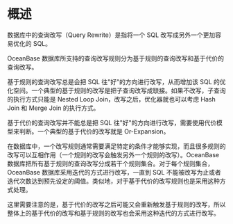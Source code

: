 概述 
=======================

数据库中的查询改写（Query Rewrite）是指将一个 SQL 改写成另外一个更加容易优化的 SQL。

OceanBase 数据库所支持的查询改写规则分为基于规则的查询改写和基于代价的查询改写。

基于规则的查询改写总是会把 SQL 往"好"的方向进行改写，从而增加该 SQL 的优化空间。一个典型的基于规则的改写是把子查询改写成联接。如果不改写，子查询的执行方式只能是 Nested Loop Join，改写之后，优化器就也可以考虑 Hash Join 和 Merge Join 的执行方式。

基于代价的查询改写并不能总是把 SQL 往"好"的方向进行改写，需要使用代价模型来判断。一个典型的基于代价的改写就是 Or-Expansion。

在数据库中，一个改写规则通常需要满足特定的条件才能够实现，而且很多规则的改写可以互相作用（一个规则的改写会触发另外一个规则的改写）。OceanBase 数据库把所有基于规则的查询改写分成若干个规则集合。对于每个规则集合，OceanBase 数据库采用迭代的方式进行改写，一直到 SQL 不能被改写为止或者迭代次数达到预先设定的阈值。类似地，对于基于代价的改写规则也是采用这种方式处理。

这里需要注意的是，基于代价的改写之后可能又会重新触发基于规则的改写，所以整体上的基于代价的改写和基于规则的改写也会采用这种迭代的方式进行改写。
